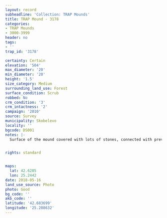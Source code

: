 ```yaml
---
layout: record
subheadline: 'Collection: TRAP Mounds'
title: TRAP Mound - 3178
categories:
- TRAP Mounds
- 3000-3999
header: no
tags:
- ''
trap_id: '3178'

certainty: Certain
elevation: '504'
max_diameter: '20'
min_diameter: '20'
height: '1.5'
size_category: Medium
surrounding_land_use: Forest
surface_condition: Scrub
robbed: No
crm_condition: '3'
crm_intactness: '2'
campaign: '2010'
source: Survey
municipality: Skobelevo
locality: ''
bgcode: DS001
notes: |-
  Surface of the mound covered with lots of stones, connected with previous object, part of military structure?.


rights: standard


maps:
  lat: 42.6285
  lon: 25.2442
date: 2018-05-16
land_use_source: Photo
photo: Good
bg_code: ''
akb_code: ''
latitude: '42.683699'
longitude: '25.208632'
---
```

